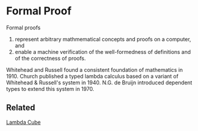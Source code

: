 # Formal Proof

Formal proofs

1. represent arbitrary mathmematical concepts and proofs on a computer, and
2. enable a machine verification of the well-formedness of definitions and of the correctness of proofs.

Whitehead and Russell found a consistent foundation of mathematics in 1910.
Church published a typed lambda calculus based on a variant of Whitehead & Russell's system in 1940.
N.G. de Bruijn introduced dependent types to extend this system in 1970.

## Related

[Lambda Cube](./lambda_cube.md)
